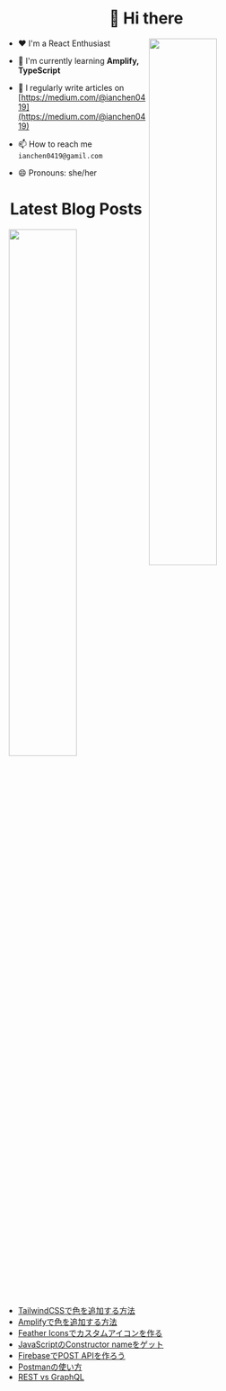 <h1 align="center">👋 Hi there</h1>

<p><img align="right" width="49%" src="https://github-readme-stats.vercel.app/api/top-langs?username=ianchen0419&show_icons=true&locale=en&layout=compact&count_private=false"/></p>


- ❤️ I'm a React Enthusiast

- 🌱 I'm currently learning **Amplify, TypeScript**

- 📝 I regularly write articles on [https://medium.com/@ianchen0419](https://medium.com/@ianchen0419)

- 📫 How to reach me `ianchen0419@gamil.com`

- 😄 Pronouns: she/her 

<h1 align="center">Latest Blog Posts</h1>

<p><img align="right" width="49%" src="https://github-readme-stats.vercel.app/api?username=ianchen0419&show_icons=true"/></p>

<!-- BLOG-POST-LIST:START -->
- [TailwindCSSで色を追加する方法](https://zenn.dev/ianchen0419/articles/770a33a726035f)
- [Amplifyで色を追加する方法](https://zenn.dev/ianchen0419/articles/84bb182ba1790d)
- [Feather Iconsでカスタムアイコンを作る](https://zenn.dev/ianchen0419/articles/78236798310351)
- [JavaScriptのConstructor nameをゲット](https://zenn.dev/ianchen0419/articles/54ef49770a9601)
- [FirebaseでPOST APIを作ろう](https://zenn.dev/ianchen0419/articles/5044dd13d9ba6c)
- [Postmanの使い方](https://zenn.dev/ianchen0419/articles/7b11b8a11f2481)
- [REST vs GraphQL](https://zenn.dev/ianchen0419/articles/bfcdcb933af6ef)
<!-- BLOG-POST-LIST:END -->
